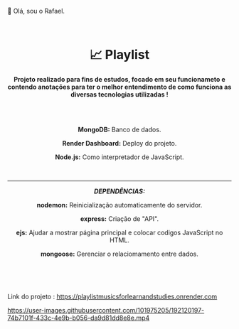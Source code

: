 <p>👋 Olá, sou o Rafael.</p>
<br>
<h1 align="center">📈  Playlist</h1>  
<p align="center">
  <b>Projeto realizado para fins de estudos, focado em seu funcionameto e contendo anotações para ter o melhor entendimento de como funciona as diversas tecnologias utilizadas !</b>
</p>
<br>
<br>
<p align="center"><b>MongoDB:</b> Banco de dados.</p> 
<p align="center"><b>Render Dashboard:</b> Deploy do projeto.</p>
<p align="center"><b>Node.js:</b> Como interpretador de JavaScript.</p>
<br>
<hr>
<p align="center"><b><i>DEPENDÊNCIAS:</i></b></p>
<p align="center"><b>nodemon:</b> Reinicialização automaticamente do servidor.</p>
<p align="center"><b>express:</b> Criação de "API".</p>
<p align="center"><b>ejs:</b> Ajudar a mostrar página principal e colocar codigos JavaScript no HTML.</p>
<p align="center"><b>mongoose:</b> Gerenciar o relaciomamento entre dados.</p>

<br>
<br> 
<br>

<p >Link do projeto :
  
  <a href="https://playlistmusicsforlearnandstudies.onrender.com">
    https://playlistmusicsforlearnandstudies.onrender.com
  </a>
 
</p> 



https://user-images.githubusercontent.com/101975205/192120197-74b7101f-433c-4e9b-b056-da9d81dd8e8e.mp4

